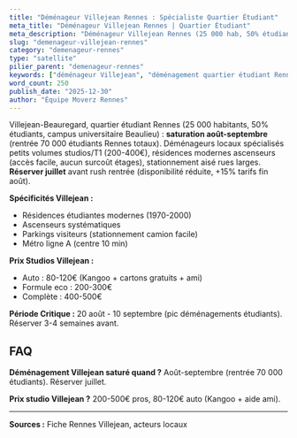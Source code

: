 ```yaml
---
title: "Déménageur Villejean Rennes : Spécialiste Quartier Étudiant"
meta_title: "Déménageur Villejean Rennes | Quartier Étudiant"
meta_description: "Déménageur Villejean Rennes (25 000 hab, 50% étudiants) : 200-500€ studios/T2, saturation août-septembre (rentrée 70 000 étudiants). Réserver juillet."
slug: "demenageur-villejean-rennes"
category: "demenageur-rennes"
type: "satellite"
pilier_parent: "demenageur-rennes"
keywords: ["déménageur Villejean", "déménagement quartier étudiant Rennes"]
word_count: 250
publish_date: "2025-12-30"
author: "Équipe Moverz Rennes"
---
```


Villejean-Beauregard, quartier étudiant Rennes (25 000 habitants, 50% étudiants, campus universitaire Beaulieu) : **saturation août-septembre** (rentrée 70 000 étudiants Rennes totaux). Déménageurs locaux spécialisés petits volumes studios/T1 (200-400€), résidences modernes ascenseurs (accès facile, aucun surcoût étages), stationnement aisé rues larges. **Réserver juillet** avant rush rentrée (disponibilité réduite, +15% tarifs fin août).

**Spécificités Villejean :**
- Résidences étudiantes modernes (1970-2000)
- Ascenseurs systématiques
- Parkings visiteurs (stationnement camion facile)
- Métro ligne A (centre 10 min)

**Prix Studios Villejean :**
- Auto : 80-120€ (Kangoo + cartons gratuits + ami)
- Formule eco : 200-300€
- Complète : 400-500€

**Période Critique :** 20 août - 10 septembre (pic déménagements étudiants). Réserver 3-4 semaines avant.

## FAQ

**Déménagement Villejean saturé quand ?**
Août-septembre (rentrée 70 000 étudiants). Réserver juillet.

**Prix studio Villejean ?**
200-500€ pros, 80-120€ auto (Kangoo + aide ami).

---
**Sources :** Fiche Rennes Villejean, acteurs locaux

